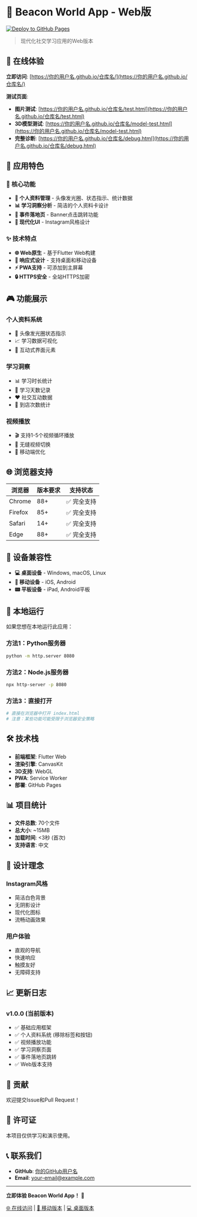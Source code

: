 # 🌟 Beacon World App - Web版

[![Deploy to GitHub Pages](https://github.com/你的用户名/beacon-world-app/actions/workflows/deploy.yml/badge.svg)](https://github.com/你的用户名/beacon-world-app/actions/workflows/deploy.yml)

> 现代化社交学习应用的Web版本

## 🚀 在线体验

**立即访问**: [https://你的用户名.github.io/仓库名/](https://你的用户名.github.io/仓库名/)

**测试页面**:
- **图片测试**: [https://你的用户名.github.io/仓库名/test.html](https://你的用户名.github.io/仓库名/test.html)
- **3D模型测试**: [https://你的用户名.github.io/仓库名/model-test.html](https://你的用户名.github.io/仓库名/model-test.html)
- **完整诊断**: [https://你的用户名.github.io/仓库名/debug.html](https://你的用户名.github.io/仓库名/debug.html)

## 📱 应用特色

### 🎯 核心功能
- **📱 个人资料管理** - 头像发光圈、状态指示、统计数据
- **📊 学习洞察分析** - 简洁的个人资料卡设计
- **🎯 事件落地页** - Banner点击跳转功能
- **🎨 现代化UI** - Instagram风格设计

### ✨ 技术特点
- **🌐 Web原生** - 基于Flutter Web构建
- **📱 响应式设计** - 支持桌面和移动设备
- **⚡ PWA支持** - 可添加到主屏幕
- **🔒 HTTPS安全** - 全站HTTPS加密

## 🎮 功能展示

### 个人资料系统
- 💫 头像发光圈状态指示
- 📈 学习数据可视化
- 🎪 互动式界面元素

### 学习洞察
- 📊 学习时长统计
- 📅 学习天数记录
- ❤️ 社交互动数据
- 🏪 到店次数统计

### 视频播放
- 🎬 支持1-5个视频循环播放
- 🔄 无缝视频切换
- 📱 移动端优化

## 🌐 浏览器支持

| 浏览器 | 版本要求 | 支持状态 |
|--------|----------|----------|
| Chrome | 88+ | ✅ 完全支持 |
| Firefox | 85+ | ✅ 完全支持 |
| Safari | 14+ | ✅ 完全支持 |
| Edge | 88+ | ✅ 完全支持 |

## 📱 设备兼容性

- **💻 桌面设备** - Windows, macOS, Linux
- **📱 移动设备** - iOS, Android
- **📟 平板设备** - iPad, Android平板

## 🔧 本地运行

如果您想在本地运行此应用：

### 方法1：Python服务器
```bash
python -m http.server 8080
```

### 方法2：Node.js服务器
```bash
npx http-server -p 8080
```

### 方法3：直接打开
```bash
# 直接在浏览器中打开 index.html
# 注意：某些功能可能受限于浏览器安全策略
```

## 🛠️ 技术栈

- **前端框架**: Flutter Web
- **渲染引擎**: CanvasKit
- **3D支持**: WebGL
- **PWA**: Service Worker
- **部署**: GitHub Pages

## 📊 项目统计

- **文件总数**: 70个文件
- **总大小**: ~15MB
- **加载时间**: <3秒 (首次)
- **支持语言**: 中文

## 🎨 设计理念

### Instagram风格
- 简洁白色背景
- 无阴影设计
- 现代化图标
- 流畅动画效果

### 用户体验
- 直观的导航
- 快速响应
- 触摸友好
- 无障碍支持

## 📈 更新日志

### v1.0.0 (当前版本)
- ✅ 基础应用框架
- ✅ 个人资料系统 (移除标签和按钮)
- ✅ 视频播放功能
- ✅ 学习洞察页面
- ✅ 事件落地页跳转
- ✅ Web版本支持

## 🤝 贡献

欢迎提交Issue和Pull Request！

## 📄 许可证

本项目仅供学习和演示使用。

## 📞 联系我们

- **GitHub**: [你的GitHub用户名](https://github.com/你的用户名)
- **Email**: your-email@example.com

---

**立即体验 Beacon World App！** 🎉

[🌐 在线访问](https://你的用户名.github.io/beacon-world-app/) | [📱 移动版本](https://你的用户名.github.io/beacon-world-app/) | [💻 桌面版本](https://你的用户名.github.io/beacon-world-app/)
